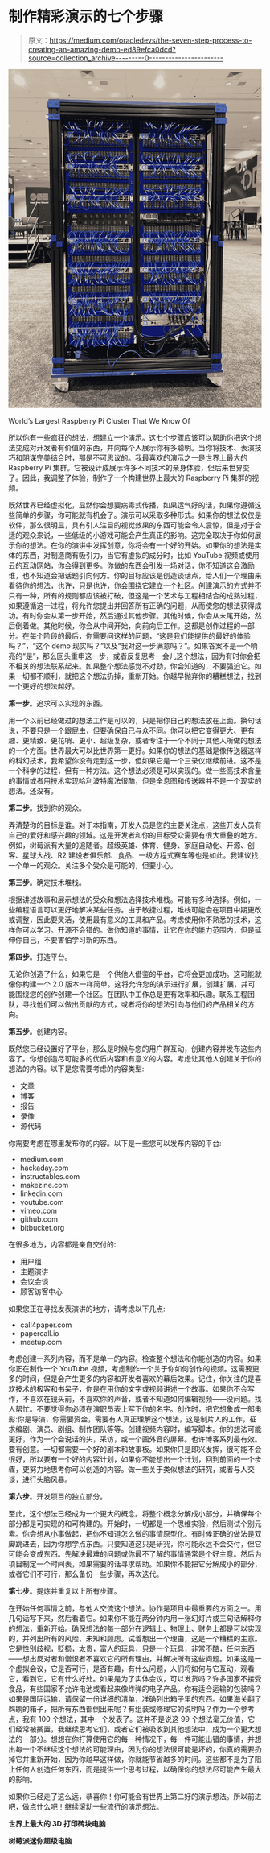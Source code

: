# 制作精彩演示的七个步骤

> 原文：<https://medium.com/oracledevs/the-seven-step-process-to-creating-an-amazing-demo-ed89efca0dcd?source=collection_archive---------0----------------------->

[![](img/dc73221dd178660a8ac2fe83d196ac75.png)](https://www.youtube.com/watch?v=KbVcRQQ9PNw)

World’s Largest Raspberry Pi Cluster That We Know Of

所以你有一些疯狂的想法，想建立一个演示。这七个步骤应该可以帮助你把这个想法变成对开发者有价值的东西，并向每个人展示你有多聪明。当你将技术、表演技巧和阴谋完美结合时，那是不可思议的。我最喜欢的演示之一是世界上最大的 Raspberry Pi 集群。它被设计成展示许多不同技术的亲身体验，但后来世界变了。因此，我调整了体验，制作了一个构建世界上最大的 Raspberry Pi 集群的视频。

既然世界已经虚拟化，显然你会想要病毒式传播，如果运气好的话，如果你遵循这些简单的步骤，你可能就有机会了。演示可以采取多种形式。如果你的想法仅仅是软件，那么很明显，具有引人注目的视觉效果的东西可能会令人震惊，但是对于合适的观众来说，一些低级的小游戏可能会产生真正的影响。这完全取决于你如何展示你的想法。在你的演讲中发挥创意，你将会有一个好的开始。如果你的想法是实体的东西，对制造商有吸引力，当它有虚拟的成分时，比如 YouTube 视频或使用云的互动网站，你会得到更多。你做的东西会引发一场对话，你不知道这会激励谁，也不知道会把话题引向何方。你的目标应该是创造谈话点，给人们一个理由来看待你的想法，也许，只是也许，你会围绕它建立一个社区。创建演示的方式并不只有一种，所有的规则都应该被打破，但这是一个艺术与工程相结合的成熟过程，如果遵循这一过程，将允许您提出并回答所有正确的问题，从而使您的想法获得成功。有时你会从第一步开始，然后通过其他步骤。其他时候，你会从末尾开始，然后倒着做。其他时候，你会从中间开始，向前向后工作。这都是创作过程的一部分。在每个阶段的最后，你需要问这样的问题，“这是我们能提供的最好的体验吗？”，“这个 demo 现实吗？”以及“我对这一步满意吗？”。如果答案不是一个响亮的“是”，那么回头重申这一步，或者反复思考一会儿这个想法，因为有时你会把不相关的想法联系起来。如果整个想法感觉不对劲，你会知道的，不要强迫它。如果一切都不顺利，就把这个想法扔掉，重新开始。你越早抛弃你的糟糕想法，找到一个更好的想法越好。

**第一步**。追求可以实现的东西。

用一个以前已经做过的想法工作是可以的，只是把你自己的想法放在上面。换句话说，不要只是一个跟屁虫，但要确保自己与众不同。你可以把它变得更大、更有趣、更精致、更花哨、更小、超级复杂，或者专注于一个不同于其他人所做的想法的一个方面。世界最大可以比世界第一更好。如果你的想法的基础是像传送器这样的科幻技术，我希望你没有走到这一步，但如果它是一个三录仪继续前进。这不是一个科学的过程，但有一种方法。这个想法必须是可以实现的。做一些高技术含量的事情或者用技术实现哈利波特魔法很酷，但是全息图和传送器并不是一个现实的想法。还没有。

**第二步**。找到你的观众。

弄清楚你的目标是谁。对于本指南，开发人员是您的主要关注点，这些开发人员有自己的爱好和感兴趣的领域。这是开发者和你的目标受众需要有很大重叠的地方。例如，树莓派有大量的追随者。超级英雄、体育、健身、家庭自动化、开源、创客、星球大战、R2 建设者俱乐部、食品、一级方程式赛车等也是如此。我建议找一个单一的观众。关注多个受众是可能的，但要小心。

**第三步**。确定技术堆栈。

根据讲述故事和展示想法的受众和想法选择技术堆栈。可能有多种选择。例如，一些编程语言可以更好地解决某些任务。由于敏捷过程，堆栈可能会在项目中期更改或调整，因此要灵活，使用最有意义的工具和产品。考虑使用你不熟悉的技术，这样你可以学习。开源不会错的。做你知道的事情，让它在你的能力范围内，但是延伸你自己，不要害怕学习新的东西。

**第四步**。打造平台。

无论你创造了什么，如果它是一个供他人借鉴的平台，它将会更加成功。这可能就像你构建一个 2.0 版本一样简单。这将允许您的演示进行扩展，创建扩展，并可能围绕您的创作创建一个社区。在团队中工作总是更有效率和乐趣。联系工程团队，寻找他们可以做出贡献的方式，或者将你的想法引向与他们的产品相关的方向。

**第五步**。创建内容。

既然您已经设置好了平台，那么是时候与您的用户群互动，创建内容并发布这些内容了。你想创造尽可能多的优质内容和有意义的内容。考虑让其他人创建关于你的想法的内容。以下是您需要考虑的内容类型:

*   文章
*   博客
*   报告
*   录像
*   源代码

你需要考虑在哪里发布你的内容。以下是一些您可以发布内容的平台:

*   medium.com
*   hackaday.com
*   instructables.com
*   makezine.com
*   linkedin.com
*   youtube.com
*   vimeo.com
*   github.com
*   bitbucket.org

在很多地方，内容都是亲自交付的:

*   用户组
*   主题演讲
*   会议会谈
*   顾客访客中心

如果您正在寻找发表演讲的地方，请考虑以下几点:

*   call4paper.com
*   papercall.io
*   meetup.com

考虑创建一系列内容，而不是单一的内容。检查整个想法和你能创造的内容。如果你正在制作一个 YouTube 视频，考虑制作一个关于你如何创作的视频。这需要更多的时间，但是会产生更多的内容和开发者喜欢的幕后效果。记住，你关注的是喜欢技术的极客和书呆子，你是在用你的文字或视频讲述一个故事。如果你不会写作，不喜欢在镜头前，不喜欢你的声音，或者不知道如何编辑视频——没问题。找人帮忙。不要觉得你必须在演职员表上写下你的名字。创作时，把它想象成一部电影:你是导演，你需要资金，需要有人真正理解这个想法，这是制片人的工作，征求编剧、演员、剧组、制作团队等等。创建视频内容时，编写脚本。你的想法可能更好，作为一个会说话的头，采访，或一个画外音的屏幕。也许博客系列最有效。要有创意。一切都需要一个好的剧本和故事板。如果你只是即兴发挥，很可能不会很好，所以要有一个好的内容计划，如果你不能想出一个计划，回到前面的一个步骤，更努力地思考你可以创造的内容。做一些关于类似想法的研究，或者与人交谈，进行头脑风暴。

**第六步**。开发项目的独立部分。

至此，这个想法已经成为一个更大的概念。将整个概念分解成小部分，并确保每个部分都是可实现的和可构建的。开始时，一切都是一个思维实验，然后测试个别元素。你会想从小事做起，把你不知道怎么做的事情原型化。有时候正确的做法是双脚跳进去，因为你想学点东西。只要知道这只是研究，你可能永远不会交付，但它可能会变成东西。先解决最难的问题或你最不了解的事情通常是个好主意。然后为项目制定一个时间表，如果需要的话寻求帮助。如果你不能把它分解成小的部分，或者它们不可行，那么备份一些步骤，再次迭代。

**第七步**。提炼并重复以上所有步骤。

在开始任何事情之前，与他人交流这个想法。协作是项目中最重要的方面之一。用几句话写下来，然后看着它。如果你不能在两分钟内用一张幻灯片或三句话解释你的想法，重新开始。确保想法的每一部分在逻辑上、物理上、财务上都是可以实现的，并列出所有的风险、未知和顾虑。试着想出一个理由，这是一个糟糕的主意。它是性别歧视，贬损，太贵，富人的玩具，只是一个玩具，非常不酷，任何东西——想出反对者和憎恨者不喜欢它的所有理由，并解决所有这些问题。如果这是一个虚拟会议，它是否可行，是否有趣，有什么问题，人们将如何与它互动，观看它，看到它，它有什么好处。如果是为了实体会议，可以发货吗？许多国家不接受食品，有些国家不允许电池或看起来像炸弹的电子产品。你有适合运输的包装吗？如果是国际运输，请保留一份详细的清单，准确列出箱子里的东西。如果海关翻了鹈鹕的箱子，把所有东西都倒出来呢？有组装或修理它的说明吗？作为一个参考点，我有 100 个想法，其中一个发表了。这并不是说这 99 个想法毫无价值，它们经常被搁置，我继续思考它们，或者它们被吸收到其他想法中，成为一个更大想法的一部分。想想在你打算使用它的每一种情况下，每一件可能出错的事情，并想出每一个不继续这个想法的可能理由，因为你的想法很可能是坏的，你真的需要扔掉它并重新开始，因为你越早这样做，你就能节省越多的时间。这些都不是为了阻止任何人创造任何东西，而是提供一个思考过程，以确保你的想法尽可能产生最大的影响。

如果你已经走了这么远，恭喜你！你可能会有世界上第二好的演示想法。所以前进吧，做点什么吧！继续滚动一些流行的演示想法。

**世界上最大的 3D 打印砖块电脑**

**树莓派迷你超级电脑**
